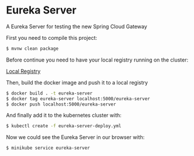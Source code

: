 # Eureka Server

A Eureka Server for testing the new Spring Cloud Gateway

First you need to compile this project:

```bash
$ mvnw clean package
```

Before continue you need to have your local registry running on the cluster:

 [Local Registry](../local-registry/)

Then, build the docker image and push it to a local registry

```bash
$ docker build . -t eureka-server
$ docker tag eureka-server localhost:5000/eureka-server
$ docker push localhost:5000/eureka-server
```

And finally add it to the kubernetes cluster with:

```bash
$ kubectl create -f eureka-server-deploy.yml
```
Now we could see the Eureka Server in our browser with:

```bash
$ minikube service eureka-server
```
